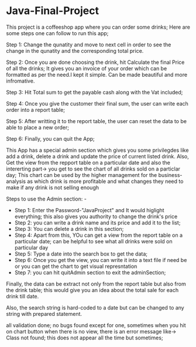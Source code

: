 # Java-Final-Project
This project is a coffeeshop app where you can order some drinks;
Here are some steps one can follow to run this app;


  Step 1: Change the qunatity and move to next cell in order to see the change in the qunatity and the corresponding total price.
  
  Step 2: Once you are done choosing the drink, hit Calculate the final Price of all the drinks; It gives you an invoice of your order which can be formatted as per the need.I kept it simple. Can be made beautiful and more infromative.
  
  Step 3: Hit Total sum to get the payable cash along with the Vat included;
  
  Step 4: Once you give the customer their final sum, the user can write each order into a report table;
  
  Step 5: After writting it to the report table, the user can reset the data to be able to place a new order;
  
  Step 6: Finally, you can quit the App;
  
  
  This App has a special admin section which gives you some privilegdes like add a drink, delete a drink  and update the price of current listed drink.
  Also, Get the view from the repport table on a particular date and also the intererting part-> you get to see the chart of all drinks sold on a particlar day;
  This chart can be used by the higher management for the business-analysis as which drink is more profitable and what changes they need to make if any drink is not selling enough
  
  Steps to use the Admin section: -
  
  * Step 1: Enter the Password-"JavaProject" and It would higlight everything; this also gives you authority to change the drink's price
  * Step 2: you can write a drink name and its price and add it to the list;
  * Step 3: You can delete a drink in this section;
  * Step 4: Apart from this, YOu can get a view from the report table on a particular date; can be helpful to see what all drinks were sold on particular day
  * Step 5: Type a date into the search box to get the data;
  * Step 6: Once you get the view, you can write it into a text file if need be or you can get the chart to get visual represntation
  * Step 7: you can hit quitAdmin section to exit the adminSection;
  
Finally, the data can be extract not only from the report table but also from the drink table; this would give you an idea about the total sale for each drink till date.

Also, the search string is hard-coded to a date but can be changed to any string with prepared statement.

all validation done; no bugs found except for one, sometimes when you hit on chart button when there is no view, there is an error message like->
Class not found; this does not appear all the time but sometimes;
